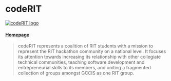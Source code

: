 # codeRIT

[![codeRIT logo](https://cloud.githubusercontent.com/assets/512416/5370463/6b66fc9e-7ff0-11e4-8edc-14aacd8feb05.png)](http://coderit.org/)

#### [Homepage](http://coderit.org/)

> codeRIT represents a coalition of RIT students with a mission to represent the
RIT hackathon community on a national level. It focuses its attention towards
increasing its relationship with other collegiate technical communities,
teaching software development and entrepreneurial skills to its members, and
uniting a fragmented collection of groups amongst GCCIS as one RIT group.

